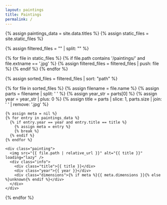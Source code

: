 ```yaml
---
layout: paintings
title: Paintings
permalink: /
---
```


{% assign paintings_data = site.data.titles %}
{% assign static_files = site.static_files %}

{% assign filtered_files = "" | split: "" %}

{% for file in static_files %}
  {% if file.path contains '/paintings/' and file.extname == '.jpg' %}
    {% assign filtered_files = filtered_files | push: file %}
  {% endif %}
{% endfor %}

{% assign sorted_files = filtered_files | sort: "path" %}

<div class="gallery">
  {% for file in sorted_files %}
    {% assign filename = file.name %}
    {% assign parts = filename | split: ' ' %}
    {% assign year_str = parts[0] %}
    {% assign year = year_str | plus: 0 %}
    {% assign title = parts | slice: 1, parts.size | join: ' ' | remove: '.jpg' %}
    
    {% assign meta = nil %}
    {% for entry in paintings_data %}
      {% if entry.year == year and entry.title == title %}
        {% assign meta = entry %}
        {% break %}
      {% endif %}
    {% endfor %}
    
    <div class="painting">
      <img src="{{ file.path | relative_url }}" alt="{{ title }}" loading="lazy" />
      <div class="info">
        <div class="title">{{ title }}</div>
        <div class="year">{{ year }}</div>
        <div class="dimensions">{% if meta %}{{ meta.dimensions }}{% else %}unknown{% endif %}</div>
      </div>
    </div>
  {% endfor %}
</div>
